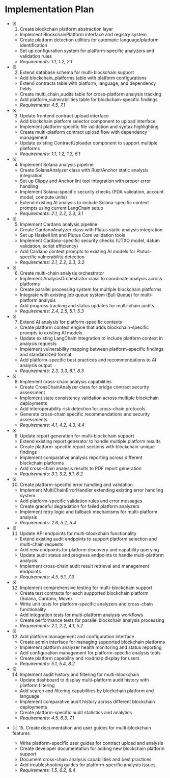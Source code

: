# Implementation Plan

- [x] 1. Create blockchain platform abstraction layer

  - Implement BlockchainPlatform interface and registry system
  - Create platform detection utilities for automatic language/platform identification
  - Set up configuration system for platform-specific analyzers and validation rules
  - _Requirements: 1.1, 1.2, 2.1_

- [x] 2. Extend database schema for multi-blockchain support

  - Add blockchain_platforms table with platform configurations
  - Extend contracts table with platform, language, and dependency fields
  - Create multi_chain_audits table for cross-platform analysis tracking
  - Add platform_vulnerabilities table for blockchain-specific findings
  - _Requirements: 4.5, 7.1_

- [x] 3. Update frontend contract upload interface

  - Add blockchain platform selector component to upload interface
  - Implement platform-specific file validation and syntax highlighting
  - Create multi-platform contract upload flow with dependency management
  - Update existing ContractUploader component to support multiple platforms
  - _Requirements: 1.1, 1.2, 1.3, 6.1_

- [x] 4. Implement Solana analysis pipeline

  - Create SolanaAnalyzer class with Rust/Anchor static analysis integration
  - Set up Clippy and Anchor lint tool integration with proper error handling
  - Implement Solana-specific security checks (PDA validation, account model, compute units)
  - Extend existing AI analysis to include Solana-specific context prompts using current LangChain setup
  - _Requirements: 2.1, 2.2, 2.3, 3.1_

- [x] 5. Implement Cardano analysis pipeline

  - Create CardanoAnalyzer class with Plutus static analysis integration
  - Set up Haskell lint and Plutus Core validation tools
  - Implement Cardano-specific security checks (UTXO model, datum validation, script efficiency)
  - Add Cardano context prompts to existing AI models for Plutus-specific vulnerability detection
  - _Requirements: 2.1, 2.2, 2.3, 3.2_

- [x] 6. Create multi-chain analysis orchestrator

  - Implement AnalysisOrchestrator class to coordinate analysis across platforms
  - Create parallel processing system for multiple blockchain platforms
  - Integrate with existing job queue system (Bull Queue) for multi-platform analysis
  - Add progress tracking and status updates for multi-chain audits
  - _Requirements: 2.4, 2.5, 5.1, 5.3_

- [x] 7. Extend AI analysis for platform-specific contexts

  - Create platform context engine that adds blockchain-specific prompts to existing AI models
  - Update existing LangChain integration to include platform context in analysis requests
  - Implement vulnerability mapping between platform-specific findings and standardized format
  - Add platform-specific best practices and recommendations to AI analysis output
  - _Requirements: 2.3, 3.3, 8.1, 8.3_

- [x] 8. Implement cross-chain analysis capabilities

  - Create CrossChainAnalyzer class for bridge contract security assessment
  - Implement state consistency validation across multiple blockchain deployments
  - Add interoperability risk detection for cross-chain protocols
  - Generate cross-chain specific recommendations and security assessments
  - _Requirements: 4.1, 4.2, 4.3, 4.4_

- [x] 9. Update report generation for multi-blockchain support

  - Extend existing report generator to handle multiple platform results
  - Create platform-specific report sections with blockchain-unique findings
  - Implement comparative analysis reporting across different blockchain platforms
  - Add cross-chain analysis results to PDF report generation
  - _Requirements: 3.1, 3.2, 6.1, 6.2_

- [x] 10. Create platform-specific error handling and validation

  - Implement MultiChainErrorHandler extending existing error handling system
  - Add platform-specific validation rules and error messages
  - Create graceful degradation for failed platform analyzers
  - Implement retry logic and fallback mechanisms for multi-platform analysis
  - _Requirements: 2.6, 5.2, 5.4_

- [x] 11. Update API endpoints for multi-blockchain functionality

  - Extend existing audit endpoints to support platform selection and multi-chain requests
  - Add new endpoints for platform discovery and capability querying
  - Update audit status and progress endpoints to handle multi-platform analysis
  - Implement cross-chain audit result retrieval and management endpoints
  - _Requirements: 4.5, 5.1, 7.3_

- [x] 12. Implement comprehensive testing for multi-blockchain support

  - Create test contracts for each supported blockchain platform (Solana, Cardano, Move)
  - Write unit tests for platform-specific analyzers and cross-chain functionality
  - Add integration tests for multi-platform analysis workflows
  - Create performance tests for parallel blockchain analysis processing
  - _Requirements: 2.1, 2.2, 4.1, 5.2_

- [x] 13. Add platform management and configuration interface

  - Create admin interface for managing supported blockchain platforms
  - Implement platform analyzer health monitoring and status reporting
  - Add configuration management for platform-specific analysis tools
  - Create platform capability and roadmap display for users
  - _Requirements: 5.1, 5.4, 8.2_

- [x] 14. Implement audit history and filtering for multi-blockchain

  - Update dashboard to display multi-platform audit history with platform filtering
  - Add search and filtering capabilities by blockchain platform and language
  - Implement comparative audit history across different blockchain deployments
  - Create platform-specific audit statistics and analytics
  - _Requirements: 4.5, 6.3, 7.1_

- [-] 15. Create documentation and user guides for multi-blockchain features

  - Write platform-specific user guides for contract upload and analysis
  - Create developer documentation for adding new blockchain platform support
  - Document cross-chain analysis capabilities and best practices
  - Add troubleshooting guides for platform-specific analysis issues
  - _Requirements: 1.5, 6.2, 8.4_
